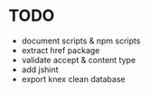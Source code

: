 # TODO

* document scripts & npm scripts
* extract href package
* validate accept & content type
* add jshint
* export knex clean database
